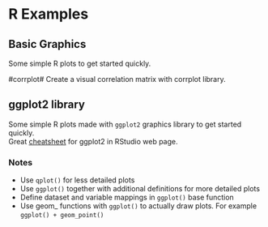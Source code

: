 # R Examples #

## Basic Graphics ##
Some simple R plots to get started quickly.

#corrplot#
Create a visual correlation matrix with corrplot library.

## ggplot2 library ##
Some simple R plots made with `ggplot2` graphics library to get started quickly.
<br/>
Great [cheatsheet](https://www.rstudio.com/resources/cheatsheets/) for ggplot2 in RStudio web page.
### Notes ###
* Use `qplot()` for less detailed plots
* Use `ggplot()` together with additional definitions for more detailed plots
* Define dataset and variable mappings in `ggplot()` base function
* Use geom_ functions with `ggplot()` to actually draw plots. For example `ggplot() + geom_point()`
